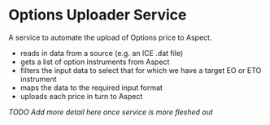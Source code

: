 # Options Uploader Service

A service to automate the upload of Options price to Aspect.

* reads in data from a source (e.g. an ICE .dat file)
* gets a list of option instruments from Aspect
* filters the input data to select that for which we have a target EO or ETO instrument
* maps the data to the required input format
* uploads each price in turn to Aspect

*TODO Add more detail here once service is more fleshed out*